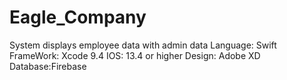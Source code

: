 # Eagle_Company
System displays employee data with admin data 
Language: Swift
FrameWork: Xcode 9.4
IOS: 13.4 or higher
Design: Adobe XD
Database:Firebase
